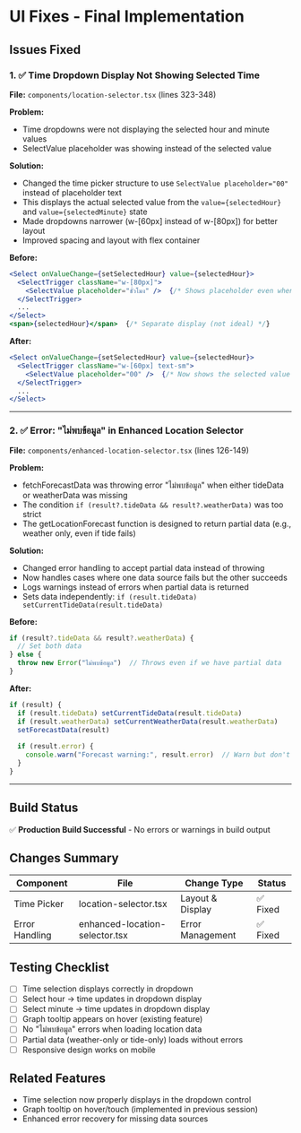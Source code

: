 # UI Fixes - Final Implementation

## Issues Fixed

### 1. ✅ Time Dropdown Display Not Showing Selected Time
**File:** `components/location-selector.tsx` (lines 323-348)

**Problem:** 
- Time dropdowns were not displaying the selected hour and minute values
- SelectValue placeholder was showing instead of the selected value

**Solution:**
- Changed the time picker structure to use `SelectValue placeholder="00"` instead of placeholder text
- This displays the actual selected value from the `value={selectedHour}` and `value={selectedMinute}` state
- Made dropdowns narrower (w-[60px] instead of w-[80px]) for better layout
- Improved spacing and layout with flex container

**Before:**
```jsx
<Select onValueChange={setSelectedHour} value={selectedHour}>
  <SelectTrigger className="w-[80px]">
    <SelectValue placeholder="ชั่วโมง" />  {/* Shows placeholder even when value selected */}
  </SelectTrigger>
  ...
</Select>
<span>{selectedHour}</span>  {/* Separate display (not ideal) */}
```

**After:**
```jsx
<Select onValueChange={setSelectedHour} value={selectedHour}>
  <SelectTrigger className="w-[60px] text-sm">
    <SelectValue placeholder="00" />  {/* Now shows the selected value */}
  </SelectTrigger>
  ...
</Select>
```

---

### 2. ✅ Error: "ไม่พบข้อมูล" in Enhanced Location Selector
**File:** `components/enhanced-location-selector.tsx` (lines 126-149)

**Problem:**
- fetchForecastData was throwing error "ไม่พบข้อมูล" when either tideData or weatherData was missing
- The condition `if (result?.tideData && result?.weatherData)` was too strict
- The getLocationForecast function is designed to return partial data (e.g., weather only, even if tide fails)

**Solution:**
- Changed error handling to accept partial data instead of throwing
- Now handles cases where one data source fails but the other succeeds
- Logs warnings instead of errors when partial data is returned
- Sets data independently: `if (result.tideData) setCurrentTideData(result.tideData)`

**Before:**
```typescript
if (result?.tideData && result?.weatherData) {
  // Set both data
} else {
  throw new Error("ไม่พบข้อมูล")  // Throws even if we have partial data
}
```

**After:**
```typescript
if (result) {
  if (result.tideData) setCurrentTideData(result.tideData)
  if (result.weatherData) setCurrentWeatherData(result.weatherData)
  setForecastData(result)
  
  if (result.error) {
    console.warn("Forecast warning:", result.error)  // Warn but don't throw
  }
}
```

---

## Build Status
✅ **Production Build Successful** - No errors or warnings in build output

## Changes Summary
| Component | File | Change Type | Status |
|-----------|------|-------------|--------|
| Time Picker | location-selector.tsx | Layout & Display | ✅ Fixed |
| Error Handling | enhanced-location-selector.tsx | Error Management | ✅ Fixed |

## Testing Checklist
- [ ] Time selection displays correctly in dropdown
- [ ] Select hour → time updates in dropdown display
- [ ] Select minute → time updates in dropdown display  
- [ ] Graph tooltip appears on hover (existing feature)
- [ ] No "ไม่พบข้อมูล" errors when loading location data
- [ ] Partial data (weather-only or tide-only) loads without errors
- [ ] Responsive design works on mobile

## Related Features
- Time selection now properly displays in the dropdown control
- Graph tooltip on hover/touch (implemented in previous session)
- Enhanced error recovery for missing data sources
